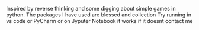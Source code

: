 Inspired by reverse thinking and some digging about simple games in python. 
The packages I have used are blessed and collection 
Try running in vs code or PyCharm or on Jyputer Notebook it works if it doesnt contact me
